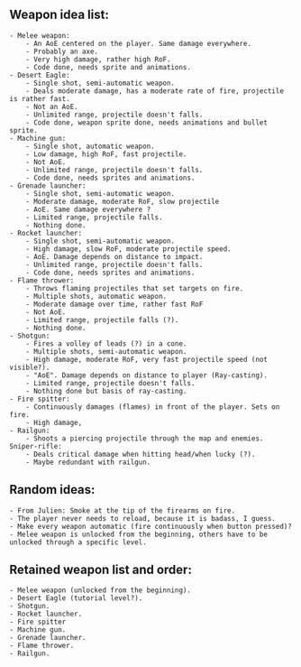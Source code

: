 ## Weapon idea list:
	- Melee weapon:
		- An AoE centered on the player. Same damage everywhere.
		- Probably an axe.
		- Very high damage, rather high RoF.
		- Code done, needs sprite and animations.
	- Desert Eagle:
		- Single shot, semi-automatic weapon.
		- Deals moderate damage, has a moderate rate of fire, projectile is rather fast.
		- Not an AoE.
		- Unlimited range, projectile doesn't falls.
		- Code done, weapon sprite done, needs animations and bullet sprite.
	- Machine gun:
		- Single shot, automatic weapon.
		- Low damage, high RoF, fast projectile.
		- Not AoE.
		- Unlimited range, projectile doesn't falls.
		- Code done, needs sprites and animations.
	- Grenade launcher:
		- Single shot, semi-automatic weapon.
		- Moderate damage, moderate RoF, slow projectile
		- AoE. Same damage everywhere ?
		- Limited range, projectile falls.
		- Nothing done.
	- Rocket launcher:
		- Single shot, semi-automatic weapon.
		- High damage, slow RoF, moderate projectile speed.
		- AoE. Damage depends on distance to impact.
		- Unlimited range, projectile doesn't falls.
		- Code done, needs sprites and animations.
	- Flame thrower:
		- Throws flaming projectiles that set targets on fire.
		- Multiple shots, automatic weapon.
		- Moderate damage over time, rather fast RoF
		- Not AoE.
		- Limited range, projectile falls (?).
		- Nothing done.
	- Shotgun:
		- Fires a volley of leads (?) in a cone.
		- Multiple shots, semi-automatic weapon.
		- High damage, moderate RoF, very fast projectile speed (not visible?).
		- "AoE". Damage depends on distance to player (Ray-casting).
		- Limited range, projectile doesn't falls.
		- Nothing done but basis of ray-casting.
	- Fire spitter:
		- Continuously damages (flames) in front of the player. Sets on fire.
		- High damage, 
	- Railgun:
		- Shoots a piercing projectile through the map and enemies.
	Sniper-rifle:
		- Deals critical damage when hitting head/when lucky (?).
		- Maybe redundant with railgun.

## Random ideas:
	- From Julien: Smoke at the tip of the firearms on fire.
	- The player never needs to reload, because it is badass, I guess.
	- Make every weapon automatic (fire continuously when button pressed)?
	- Melee weapon is unlocked from the beginning, others have to be unlocked through a specific level.

## Retained weapon list and order:
	- Melee weapon (unlocked from the beginning).
	- Desert Eagle (tutorial level?).
	- Shotgun.
	- Rocket launcher.
	- Fire spitter
	- Machine gun.
	- Grenade launcher.
	- Flame thrower.
	- Railgun.
